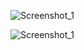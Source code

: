 ![Screenshot_1](C:\Users\rodrigo\source\repos\Pruebas\WPF_Calculadora\img/Screenshot_1.png)

![Screenshot_1](C:\Users\rodrigo\source\repos\Pruebas\WPF_Calculadora\img/Screenshot_2.png)



